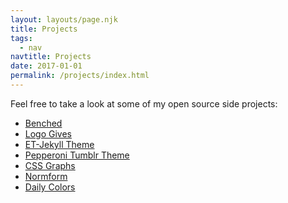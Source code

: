 ```yaml
---
layout: layouts/page.njk
title: Projects
tags:
  - nav
navtitle: Projects
date: 2017-01-01
permalink: /projects/index.html
---
```


Feel free to take a look at some of my open source side projects:

- <a href="http://benched.site">Benched</a>
- <a href="http://logo.gives">Logo Gives</a>
- <a href="https://github.com/bradleytaunt/ET-Jekyll">ET-Jekyll Theme</a>
- <a href="https://pepperoni-theme.tumblr.com">Pepperoni Tumblr Theme</a>
- <a href="https://github.com/bradleytaunt/cssgraphs">CSS Graphs</a>
- <a href="https://github.com/bradleytaunt/normform">Normform</a>
- <a href="https://dribbble.com/dailycolors">Daily Colors</a>
